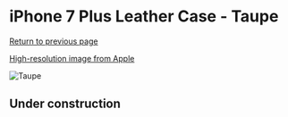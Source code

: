 # iPhone 7 Plus Leather Case - Taupe

[Return to previous page](/iphone_7)

[High-resolution image from Apple](https://store.storeimages.cdn-apple.com/8756/as-images.apple.com/is/MPTC2?wid=4500&hei=4500&fmt=png)

<div style="width: 512px"><img src="/almost_uncompressed/MPTC2.webp" alt="Taupe"></div>

## Under construction
